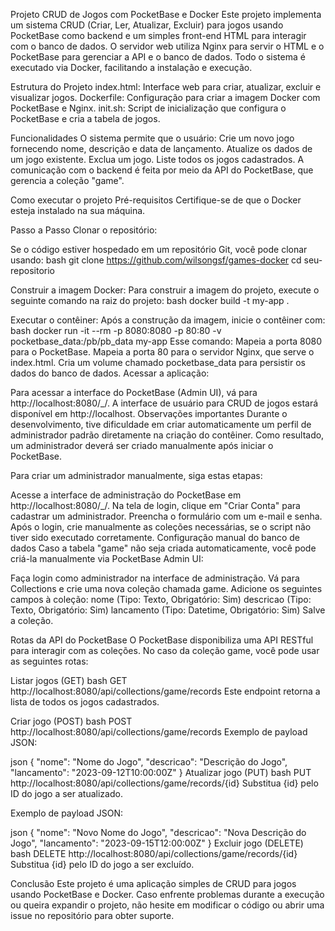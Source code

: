 Projeto CRUD de Jogos com PocketBase e Docker
Este projeto implementa um sistema CRUD (Criar, Ler, Atualizar, Excluir) para jogos usando PocketBase como backend e um simples front-end HTML para interagir com o banco de dados. 
O servidor web utiliza Nginx para servir o HTML e o PocketBase para gerenciar a API e o banco de dados. Todo o sistema é executado via Docker, facilitando a instalação e execução.

Estrutura do Projeto
index.html: Interface web para criar, atualizar, excluir e visualizar jogos.
Dockerfile: Configuração para criar a imagem Docker com PocketBase e Nginx.
init.sh: Script de inicialização que configura o PocketBase e cria a tabela de jogos.


Funcionalidades
O sistema permite que o usuário:
Crie um novo jogo fornecendo nome, descrição e data de lançamento.
Atualize os dados de um jogo existente.
Exclua um jogo.
Liste todos os jogos cadastrados.
A comunicação com o backend é feita por meio da API do PocketBase, que gerencia a coleção "game".

Como executar o projeto
Pré-requisitos
Certifique-se de que o Docker esteja instalado na sua máquina.

Passo a Passo
Clonar o repositório:

Se o código estiver hospedado em um repositório Git, você pode clonar usando:
bash
git clone https://github.com/wilsongsf/games-docker
cd seu-repositorio

Construir a imagem Docker:
Para construir a imagem do projeto, execute o seguinte comando na raiz do projeto:
bash
docker build -t my-app .

Executar o contêiner:
Após a construção da imagem, inicie o contêiner com:
bash
docker run -it --rm -p 8080:8080 -p 80:80 -v pocketbase_data:/pb/pb_data my-app
Esse comando:
Mapeia a porta 8080 para o PocketBase.
Mapeia a porta 80 para o servidor Nginx, que serve o index.html.
Cria um volume chamado pocketbase_data para persistir os dados do banco de dados.
Acessar a aplicação:

Para acessar a interface do PocketBase (Admin UI), vá para http://localhost:8080/_/.
A interface de usuário para CRUD de jogos estará disponível em http://localhost.
Observações importantes
Durante o desenvolvimento, tive dificuldade em criar automaticamente um perfil de administrador padrão diretamente na criação do contêiner. Como resultado, um administrador 
deverá ser criado manualmente após iniciar o PocketBase.

Para criar um administrador manualmente, siga estas etapas:

Acesse a interface de administração do PocketBase em http://localhost:8080/_/.
Na tela de login, clique em "Criar Conta" para cadastrar um administrador.
Preencha o formulário com um e-mail e senha.
Após o login, crie manualmente as coleções necessárias, se o script não tiver sido executado corretamente.
Configuração manual do banco de dados
Caso a tabela "game" não seja criada automaticamente, você pode criá-la manualmente via PocketBase Admin UI:

Faça login como administrador na interface de administração.
Vá para Collections e crie uma nova coleção chamada game.
Adicione os seguintes campos à coleção:
nome (Tipo: Texto, Obrigatório: Sim)
descricao (Tipo: Texto, Obrigatório: Sim)
lancamento (Tipo: Datetime, Obrigatório: Sim)
Salve a coleção.


Rotas da API do PocketBase
O PocketBase disponibiliza uma API RESTful para interagir com as coleções. No caso da coleção game, você pode usar as seguintes rotas:

Listar jogos (GET)
bash
GET http://localhost:8080/api/collections/game/records
Este endpoint retorna a lista de todos os jogos cadastrados.

Criar jogo (POST)
bash
POST http://localhost:8080/api/collections/game/records
Exemplo de payload JSON:

json
{
  "nome": "Nome do Jogo",
  "descricao": "Descrição do Jogo",
  "lancamento": "2023-09-12T10:00:00Z"
}
Atualizar jogo (PUT)
bash
PUT http://localhost:8080/api/collections/game/records/{id}
Substitua {id} pelo ID do jogo a ser atualizado.

Exemplo de payload JSON:

json
{
  "nome": "Novo Nome do Jogo",
  "descricao": "Nova Descrição do Jogo",
  "lancamento": "2023-09-15T12:00:00Z"
}
Excluir jogo (DELETE)
bash
DELETE http://localhost:8080/api/collections/game/records/{id}
Substitua {id} pelo ID do jogo a ser excluído.

Conclusão
Este projeto é uma aplicação simples de CRUD para jogos usando PocketBase e Docker. Caso enfrente problemas durante a execução ou queira expandir o projeto, 
não hesite em modificar o código ou abrir uma issue no repositório para obter suporte.